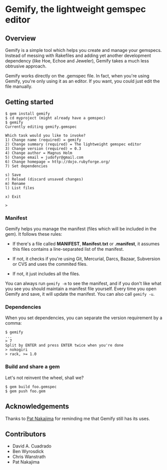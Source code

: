 Gemify, the lightweight gemspec editor
======================================

Overview
--------

Gemify is a simple tool which helps you create and manage your gemspecs.
Instead of messing with Rakefiles and adding yet another development
dependency (like Hoe, Echoe and Jeweler), Gemify takes a much less obtrusive
approach.

Gemify works directly on the .gemspec file. In fact, when you're using Gemify,
you're only using it as an editor. If you want, you could just edit the file
manually.

Getting started
---------------

    $ gem install gemify
    $ cd myproject (might already have a gemspec)
    $ gemify
    Currently editing gemify.gemspec

    Which task would you like to invoke?
    1) Change name (required) = gemify
    2) Change summary (required) = The lightweight gemspec editor
    3) Change version (required) = 0.3
    4) Change author = Magnus Holm
    5) Change email = judofyr@gmail.com
    6) Change homepage = http://dojo.rubyforge.org/
    7) Set dependencies

    s) Save
    r) Reload (discard unsaved changes)
    m) Rename
    l) List files

    x) Exit

    > 

### Manifest

Gemify helps you manage the manifest (files which will be included in the gem). It follows these rules:

* If there's a file called **MANIFEST**, **Manifest.txt** or **.manifest**, it
  assumes this files contains a line-separated list of the manifest.

* If not, it checks if you're using Git, Mercurial, Darcs, Bazaar, Subversion
  or CVS and uses the commited files.

* If not, it just includes all the files.

You can always run `gemify -m` to see the manifest, and if you don't like what
you see you should maintain a manifest file yourself. Every time you open
Gemify and save, it will update the manifest. You can also call `gemify -u`.

### Dependencies

When you set dependencies, you can separate the version requirement by a
comma:

    $ gemify
    ...
    > 7
    Split by ENTER and press ENTER twice when you're done
    > nokogiri
    > rack, >= 1.0  

### Build and share a gem

Let's not reinvent the wheel, shall we?

    $ gem build foo.gemspec
    $ gem push foo.gem


Acknowledgements
----------------

Thanks to [Pat Nakajima](http://patnakajima.com/) for reminding me that Gemify
still has its uses.


Contributors
------------

* David A. Cuadrado
* Ben Wyrosdick
* Chris Wanstrath
* Pat Nakajima
